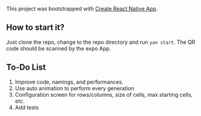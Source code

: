 This project was bootstrapped with [Create React Native App](https://github.com/react-community/create-react-native-app).

## How to start it?
Just clone the repo, change to the repo directory and run `yan start`.
The QR code should be scanned by the expo App.


## To-Do List

1. Improve code, namings, and performances.
2. Use auto animation to perform every generation
3. Configuration screen for rows/columns, size of cells, max starting cells, etc.
4. Add tests
